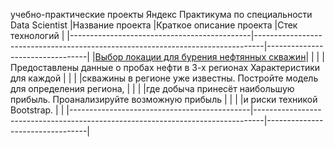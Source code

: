 учебно-практические проекты Яндекс Практикума по специальности Data Scientist
|Название проекта                             |Краткое описание проекта                                                        |Стек технологий                  |
|---------------------------------------------|--------------------------------------------------------------------------------|---------------------------------|
|[Выбор локации для бурения нефтянных скважин](https://github.com/antonpotlov/yandex_train_projects/tree/main/%D0%92%D1%8B%D0%B1%D0%BE%D1%80%20%D0%BB%D0%BE%D0%BA%D0%B0%D1%86%D0%B8%D0%B8%20%D0%B4%D0%BB%D1%8F%20%D0%B1%D1%83%D1%80%D0%B5%D0%BD%D0%B8%D1%8F%20%D0%BD%D0%B5%D1%84%D1%82%D1%8F%D0%BD%D0%BD%D1%8B%D1%85%20%D1%81%D0%BA%D0%B2%D0%B0%D0%B6%D0%B8%D0%BD)|                     |
|                                             |Предоставлены данные о пробах нефти в 3-х регионах Характеристики для каждой    |                                 |
|                                             |скважины в регионе уже известны. Постройте модель для определения региона,      |                                 |
|                                             |где добыча принесёт наибольшую прибыль. Проанализируйте возможную прибыль       |                                 |
|                                             |и риски техникой Bootstrap.                                                     |                                 |
|---------------------------------------------|--------------------------------------------------------------------------------|---------------------------------|
